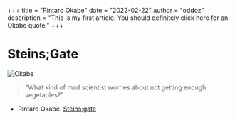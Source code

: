 +++
title = "Rintaro Okabe"
date = "2022-02-22"
author = "oddoz"
description = "This is my first article. You should definitely click here for an Okabe quote."
+++

# Steins;Gate

![Okabe](/assets/img/okabe.gif)

> "What kind of mad scientist worries about not getting enough vegetables?"
- Rintaro Okabe. [Steins;gate](https://en.wikipedia.org/wiki/Steins;Gate)
